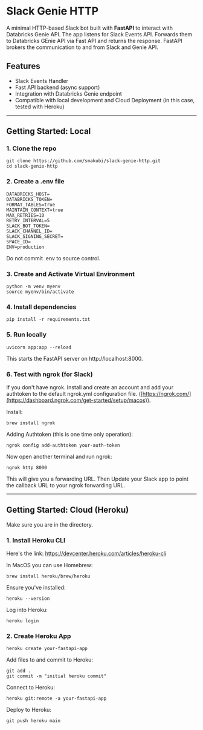 # Slack Genie HTTP

A minimal HTTP-based Slack bot built with **FastAPI** to interact with Databricks Genie API. The app listens for Slack Events API. Forwards them to Databricks GEnie API via Fast API and returns the response. FastAPI brokers the communication to and from Slack and Genie API.


## Features
- Slack Events Handler
- Fast API backend (async support)
- Integration with Databricks Genie endpoint
- Compatible with local development and Cloud Deployment (in this case, tested with Heroku)

---
## Getting Started: Local
### 1. Clone the repo
```
git clone https://github.com/smakubi/slack-genie-http.git
cd slack-genie-http
```

### 2. Create a .env file
```
DATABRICKS_HOST=
DATABRICKS_TOKEN=
FORMAT_TABLES=true
MAINTAIN_CONTEXT=true
MAX_RETRIES=10
RETRY_INTERVAL=5
SLACK_BOT_TOKEN=
SLACK_CHANNEL_ID=
SLACK_SIGNING_SECRET=
SPACE_ID=
ENV=production
```
Do not commit .env to source control.

### 3. Create and Activate Virtual Environment
```
python -m venv myenv
source myenv/bin/activate
```
### 4. Install dependencies
```
pip install -r requirements.txt
```

### 5. Run locally
```
uvicorn app:app --reload
```
This starts the FastAPI server on http://localhost:8000.

### 6. Test with ngrok (for Slack)
If you don't have ngrok. Install and create an account and add your authtoken to the default ngrok.yml configuration file.
 ([https://ngrok.com/](https://dashboard.ngrok.com/get-started/setup/macos)). 

 Install:
 ```
brew install ngrok
```

Adding Authtoken (this is one time only operation):
```
ngrok config add-authtoken your-auth-token
```
Now open another terminal and run ngrok:
```
ngrok http 8000
```
This will give you a forwarding URL. Then Update your Slack app to point the callback URL to your ngrok forwarding URL.

---
## Getting Started: Cloud (Heroku)
Make sure you are in the directory.
### 1. Install Heroku CLI
Here's the link: https://devcenter.heroku.com/articles/heroku-cli

In MacOS you can use Homebrew:
```
brew install heroku/brew/heroku
```
Ensure you've installed:
```
heroku --version
```

Log into Heroku:
```
heroku login
```

### 2. Create Heroku App
```
heroku create your-fastapi-app
```
Add files to and commit to Heroku:
```
git add .
git commit -m "initial heroku commit"
```

Connect to Heroku:
```
heroku git:remote -a your-fastapi-app
```

Deploy to Heroku:
```
git push heroku main
```


